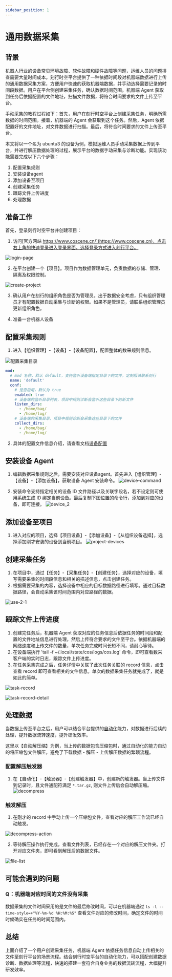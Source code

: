 ```yaml
---
sidebar_position: 1
---
```


# 通用数据采集

## 背景

机器人行业的设备常见环境故障、软件故障和硬件故障等问题，运维人员的问题排查需要大量时间成本。刻行时空平台提供了一种依据时间段对机器端数据进行上传的通用数据采集方案，方便用户快速的获取机器端数据，并手动选择需要记录的时间段数据。用户在平台侧创建采集任务，确认数据时间范围。机器端 Agent 获取到任务后依据配置的文件地址，扫描文件数据，将符合时间要求的文件上传至平台。

手动采集的教程过程如下：首先，用户在刻行时空平台上创建采集任务，明确所需数据的时间范围。接着，机器端的 Agent 会获取到这个任务。然后，Agent 依据配置好的文件地址，对文件数据进行扫描。最后，将符合时间要求的文件上传至平台。

本文将以一个名为 ubuntu3 的设备为例，模拟运维人员手动采集数据上传到平台，并进行解压数据处理的过程，展示平台的数据手动采集与诊断功能。实现该功能需要完成以下六个步骤：

1. 配置采集规则
2. 安装设备agent
3. 添加设备至项目
4. 创建采集任务
5. 跟踪文件上传进度
6. 处理数据

## 准备工作

首先，登录刻行时空平台并创建项目：

1. 访问[官方网站 https://www.coscene.cn/](https://www.coscene.cn)，点击右上角的快速登录进入登录界面，选择登录方式进入刻行平台。

![login-page](./img/5-2-login-page.png)

2. 在平台创建一个【项目】。项目作为数据管理单元，负责数据的存储、管理、隔离及权限控制。

![create-project](./img/5-2-create-project.png)

3. 确认用户在刻行的组织角色是否为管理员。出于数据安全考虑，只有组织管理员才有配置数据自动采集与诊断的权限。如果不是管理员，请联系组织管理员更新组织角色。

4. 准备一台机器人设备

## 配置采集规则

1. 进入【组织管理】-【设备】-【设备配置】，配置整体的数采规则信息。

![配置采集目录](./img/device-config_1.png)

```yaml
mod:
  # mod 名称，默认 default，支持监听设备端指定目录下的文件，定制版请联系刻行
  name: 'default'
  conf:
    # 是否启用，默认为 true
    enabled: true
    # 设备端的监听目录列表，项目中规则诊断会监听这些目录下的新文件
    listen_dirs:
      - /home/bag/
      - /home/log/
    # 设备端的采集目录，项目中规则诊断会采集这些目录下的文件
    collect_dirs:
      - /home/bag/
      - /home/log/
```

2. 具体的配置文件信息介绍，请查看文档[设备配置](../device/4-device-collector.md)

## 安装设备 Agent

1. 编辑数据采集规则之后，需要安装对应设备agent。首先进入【组织管理】-【设备】-【添加设备】，获取设备 Agent 安装命令。
   ![device-command](./img/common-task-2.png)

2. 安装命令支持指定相关的设备 ID 文件路径以及关联字段名，若不设定则可使用系统生成 ID 绑定当前设备。最后复制下图位置的命令行，添加到对应的设备，即可连接。
   ![device_2](./img//device_2.png)

## 添加设备至项目

1. 进入对应的项目，选择【项目设备】-【添加设备】-【从组织设备选择】，选择添加刚才安装的设备到当前项目。
   ![project-devices](./img/project-devices.png)

## 创建采集任务

1. 在项目中，通过【任务】-【采集任务】-【创建任务】，选择对应的设备，填写需要采集的时间段信息和相关的描述信息，点击创建任务。
2. 根据需要采集的内容，选择设备中相应的目标数据路径进行填写。通过目标数据路径，会自动采集该时间范围内对应路径的数据。

![use-2-1](./img/use-2-1.png)

## 跟踪文件上传进度

1. 创建完任务后，机器端 Agent 获取对应的任务信息后依据任务的时间段和配置的文件地址信息进行处理，然后上传符合要求的文件至平台。依据机器端的网络速度和上传文件的数量，单次任务完成时间长短不同，请耐心等待。
2. 在设备端执行 'tail -f ~/.local/state/cos/logs/cos.log' 命令，即可查看数采客户端的实时日志，跟踪文件上传进度。
3. 在任务采集完成之后，任务详情中关联了此次任务关联的 record 信息，点击查看 record 即可查看相关的文件信息。单次的数据采集任务就完成了，就是如此的简单。

![task-record](./img/task-record.png)

![task-record-detail](./img/task-record-detail.png)

## 处理数据

当数据上传至平台之后，用户可以结合平台提供的[自动化](../6-automation/1-quick-start-workflow.md)能力，对数据进行后续的处理，提升数据流转速度，提升研发效率。

这里以【自动解压缩】为例，当上传的数据包含压缩包时，通过自动化的能力自动的将压缩包文件解压，避免了下载数据 - 解压 - 上传解压数据的繁琐流程。

### 配置解压触发器

1. 在【自动化】-【触发器】-【创建触发器】中，创建新的触发器。当上传文件到记录时，且文件通配符满足 `*.tar.gz`, 则文件上传后会自动解压缩。
   ![decompress](./img/decompress-files.png)

### 触发解压

1. 在刚才的 record 中手动上传一个压缩包文件，查看对应的解压工作流已经自动触发。

![decompress-action](./img/decompress-action.png)

2. 等待解压操作执行完成，查看文件列表，已经存在一个对应的解压文件夹。打开对应文件夹，即可看到解压后的数据文件。

![file-list](./img/files-list.png)

## 可能会遇到的问题

### Q：机器端对应时间的文件没有采集

数据采集的文件时间采用的是文件的最后修改时间，可以在机器端通过 `ls -l --time-style=+"%Y-%m-%d %H:%M:%S"` 查看文件对应的修改时间，确定文件的时间时候确实在任务的时间范围内。

## 总结

上面介绍了一个用户创建采集任务，机器端 Agent 依据任务信息自动上传相关的文件至刻行平台的场景流程。结合刻行时空平台的自动化能力，可以搭配创建数据诊断、数据处理等流程，快速的搭建一套符合自身业务的数据流转流程，大幅提升研发效率。
